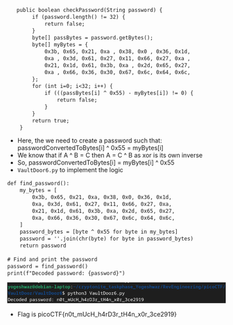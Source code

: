 ```
   public boolean checkPassword(String password) {
        if (password.length() != 32) {
            return false;
        }
        byte[] passBytes = password.getBytes();
        byte[] myBytes = {
            0x3b, 0x65, 0x21, 0xa , 0x38, 0x0 , 0x36, 0x1d,
            0xa , 0x3d, 0x61, 0x27, 0x11, 0x66, 0x27, 0xa ,
            0x21, 0x1d, 0x61, 0x3b, 0xa , 0x2d, 0x65, 0x27,
            0xa , 0x66, 0x36, 0x30, 0x67, 0x6c, 0x64, 0x6c,
        };
        for (int i=0; i<32; i++) {
            if (((passBytes[i] ^ 0x55) - myBytes[i]) != 0) {
                return false;
            }
        }
        return true;
    }
```
- Here, the we need to create a password such that:
passwordConvertedToBytes[i] ^ 0x55 = myBytes[i]
- We know that if A ^ B = C then A = C ^ B as xor is its own inverse
- So, passwordConvertedToBytes[i] = myBytes[i] ^ 0x55
- `VaultDoor6.py` to implement the logic
```
def find_password():
    my_bytes = [
        0x3b, 0x65, 0x21, 0xa, 0x38, 0x0, 0x36, 0x1d,
        0xa, 0x3d, 0x61, 0x27, 0x11, 0x66, 0x27, 0xa,
        0x21, 0x1d, 0x61, 0x3b, 0xa, 0x2d, 0x65, 0x27,
        0xa, 0x66, 0x36, 0x30, 0x67, 0x6c, 0x64, 0x6c,
    ]
    password_bytes = [byte ^ 0x55 for byte in my_bytes]
    password = ''.join(chr(byte) for byte in password_bytes)
    return password

# Find and print the password
password = find_password()
print(f"Decoded password: {password}")

```
![alt text](image.png)
- Flag is picoCTF{n0t_mUcH_h4rD3r_tH4n_x0r_3ce2919}